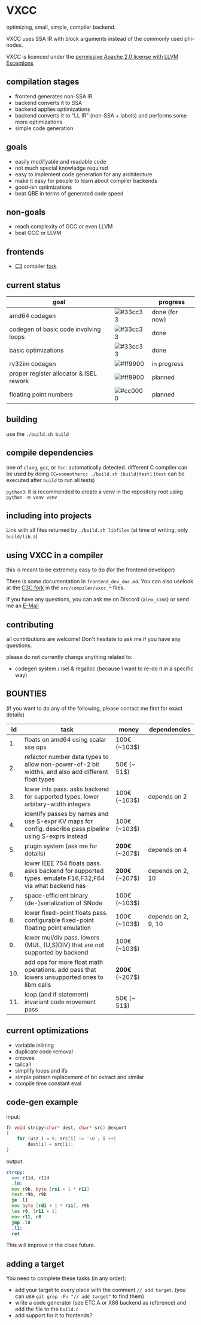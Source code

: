 # VXCC
optimizing, small, simple, compiler backend.

VXCC uses SSA IR with block arguments instead of the commonly used phi-nodes.

VXCC is licenced under the [permissive Apache 2.0 license with LLVM Exceptions](LICENCE)

## compilation stages
- frontend generates non-SSA IR
- backend converts it to SSA
- backend applies optimizations
- backend converts it to "LL IR" (non-SSA + labels) and performs some more optimizations
- simple code generation

## goals
- easily modifyable and readable code
- not much special knowladge required
- easy to implement code generation for any architecture
- make it easy for people to learn about compiler backends
- good-ish optimizations
- beat QBE in terms of generated code speed

## **non**-goals
- reach complexity of GCC or even LLVM
- beat GCC or LLVM

## frontends
- [C3](https://c3-lang.org/) compiler [fork](https://github.com/alex-s168/c3c)

## current status
| goal                                    |                                                          | progress       |
| --------------------------------------- | -------------------------------------------------------- | -------------- |
| amd64 codegen                           | ![#33cc33](https://placehold.co/15x15/33cc33/33cc33.png) | done (for now) |
| codegen of basic code involving loops   | ![#33cc33](https://placehold.co/15x15/33cc33/33cc33.png) | done           |
| basic optimizations                     | ![#33cc33](https://placehold.co/15x15/33cc33/33cc33.png) | done           |
| rv32im codegen                          | ![#ff9900](https://placehold.co/15x15/ff9900/ff9900.png) | in progress    |
| proper register allocator & ISEL rework | ![#ff9900](https://placehold.co/15x15/ff9900/cc0000.png) | planned        |
| floating point numbers                  | ![#cc0000](https://placehold.co/15x15/cc0000/cc0000.png) | planned        |

## building
use the `./build.sh build`

## compile dependencies 
one of `clang`, `gcc`, or `tcc`: automatically detected. different C compiler can be used by doing `CC=someothercc ./build.sh [build|test]` (`test` can be executed after `build` to run all tests)

`python3`: it is recommended to create a venv in the repository root using `python -m venv venv`

## including into projects
Link with all files returned by `./build.sh libfiles` (at time of writing, only `build/lib.a`)

## using VXCC in a compiler
this is meant to be extremely easy to do (for the frontend developer)

There is some documentation in `frontend_dev_doc.md`.
You can also uselook at the [C3C fork](https://github.com/alex-s168/c3c) in the `src/compiler/vxcc_*` files.

If you have any questions, you can ask me on Discord (`alex_s168`) or send me an [E-Mail](mailto:alexandernutz68@gmail.com)

## contributing
all contributions are welcome! Don't hesitate to ask me if you have any questions.

please do not currently change anything related to:
- codegen system / isel & regalloc (because I want to re-do it in a specific way)

## BOUNTIES
(if you want to do any of the following, please contact me first for exact details)

| id  | task                                                                                                     | money            | dependencies        |
| --- | -------------------------------------------------------------------------------------------------------- | ---------------- | ------------------- |
|  1. | floats on amd64 using scalar sse ops                                                                     |   100€   (~103$) |                     |
|  2. | refactor number data types to allow non-power-of-2 bit widths, and also add different float types        |    50€   (~ 51$) |                     |
|  3. | lower ints pass. asks backend for supported types. lower arbitary-width integers                         |   100€   (~103$) | depends on 2        |
|  4. | identify passes by names and use S-expr KV maps for config. describe pass pipeline using S-exprs instead |   100€   (~103$) |                     |
|  5. | plugin system (ask me for details)                                                                       | **200€** (~207$) | depends on 4        |
|  6. | lower IEEE 754 floats pass. asks backend for supported types. emulate F16,F32,F64 via what backend has   | **200€** (~207$) | depends on 2, 10    |
|  7. | space-efficient binary (de-)serialization of SNode                                                       |   100€   (~103$) |                     |
|  8. | lower fixed-point floats pass. configurable fixed-point floating point emulation                         |   100€   (~103$) | depends on 2, 9, 10 |
|  9. | lower mul/div pass. lowers {MUL, {U,S}DIV} that are not supported by backend                             |   100€   (~103$) |                     |
| 10. | add ops for more float math operations. add pass that lowers unsupported ones to libm calls              | **200€** (~207$) |                     |
| 11. | loop (and if statement) invariant code movement pass                                                     |    50€   (~ 51$) |                     |

## current optimizations
- variable inlining
- duplicate code removal
- cmoves
- tailcall
- simplify loops and ifs
- simple pattern replacement of bit extract and similar
- compile time constant eval

## code-gen example
input:
```c
fn void strcpy(char* dest, char* src) @export 
{
    for (usz i = 0; src[i] != '\0'; i ++)
        dest[i] = src[i];
}
```
output:
```asm
strcpy:
  xor r11d, r11d
  .l0:
  mov r9b, byte [rsi + 1 * r11]
  test r9b, r9b
  je .l1
  mov byte [rdi + 1 * r11], r9b
  lea r8, [r11 + 1]
  mov r11, r8
  jmp .l0
  .l1:
  ret
```
This will improve in the close future.

## adding a target 
You need to complete these tasks (in any order):
- add your target to every place with the comment `// add target`.
  (you can use `git grep -Fn "// add target"` to find them)
- write a code generator (see ETC.A or X86 backend as reference) and add the file to the `build.c`
- add support for it to frontends?
